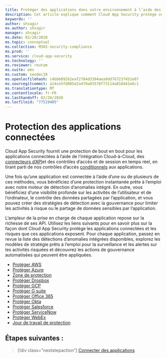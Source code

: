 ```yaml
---
title: Protéger des applications dans votre environnement à l’aide des API du fournisseur de services Cloud
description: Cet article explique comment Cloud App Security protège vos applications connectées.
keywords: ''
author: shsagir
ms.author: shsagir
manager: shsagir
ms.date: 02/20/2020
ms.topic: conceptual
ms.collection: M365-security-compliance
ms.prod: ''
ms.service: cloud-app-security
ms.technology: ''
ms.reviewer: reutam
ms.suite: ems
ms.custom: seodec18
ms.openlocfilehash: c4bb689262eaf2784d3394aea9dd76723f452e07
ms.sourcegitcommit: a14ce5fd805e2a470a03578f73114a818441e6c1
ms.translationtype: MT
ms.contentlocale: fr-FR
ms.lasthandoff: 02/20/2020
ms.locfileid: "77519405"
---
```

# <a name="protecting-connected-apps"></a>Protection des applications connectées

Cloud App Security fournit une protection de bout en bout pour les applications connectées à l’aide de l’intégration Cloud-à-Cloud, des [connecteurs d’API](enable-instant-visibility-protection-and-governance-actions-for-your-apps.md)et des contrôles d’accès et de session en temps réel, en tirant parti de nos contrôles d’accès [conditionnels](proxy-intro-aad.md) aux applications.

Une fois qu’une application est connectée à l’aide d’une ou de plusieurs de ces méthodes, vous bénéficiez d’une protection instantanée prête à l’emploi avec notre moteur de détection d’anomalies intégré. En outre, vous bénéficiez d’une visibilité profonde sur les activités de l’utilisateur et de l’ordinateur, le contrôle des données partagées par l’application, et vous pouvez créer des stratégies de détection avec la gouvernance pour limiter les activités à risque ou le partage de données sensibles par l’application.

L’ampleur de la prise en charge de chaque application repose sur la richesse de ses API. Utilisez les liens suivants pour en savoir plus sur la façon dont Cloud App Security protège les applications connectées et les risques que ces applications exposent. Pour chaque application, passez en revue la liste des détections d’anomalies intégrées disponibles, explorez les modèles de stratégie prêts à l’emploi pour la surveillance et les alertes sur les activités risquées et découvrez les actions de gouvernance automatisées qui peuvent être appliquées.

- [Protéger AWS](protect-aws.md)
- [Protéger Azure](protect-azure.md)
- [Zone de protection](protect-box.md)
- [Protéger Dropbox](protect-dropbox.md)
- [Protéger GCP](protect-gcp.md)
- [Protéger G suite](protect-gsuite.md)
- [Protéger Office 365](protect-office-365.md)
- [Protéger Okta](protect-okta.md)
- [Protéger Salesforce](protect-salesforce.md)
- [Protéger ServiceNow](protect-servicenow.md)
- [Protéger WebEx](protect-webex.md)
- [Jour de travail de protection](protect-workday.md)

## <a name="next-steps"></a>Étapes suivantes :

> [!div class="nextstepaction"]
> [Connecter des applications](enable-instant-visibility-protection-and-governance-actions-for-your-apps.md)
